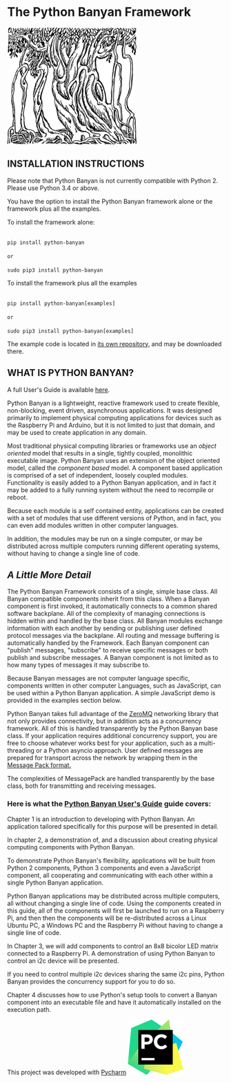 # The Python Banyan Framework

![](https://github.com/MrYsLab/python_banyan/blob/master/images/BanyanTree.png)

## INSTALLATION INSTRUCTIONS
Please note that Python Banyan is not currently compatible with Python 2. Please use Python 3.4 or above.

You have the option to install the Python Banyan framework alone or the framework plus all the examples.

To install the framework alone:


```

pip install python-banyan

or

sudo pip3 install python-banyan

```

To install the framework plus all the examples


```

pip install python-banyan[examples]

or

sudo pip3 install python-banyan[examples]

```

The example code is located in [its own repository](https://github.com/MrYsLab/python_banyan_examples),
 and may be downloaded there.

## WHAT IS PYTHON BANYAN?
A full User's Guide is available [here](https://MrYsLab.github.io/python_banyan/).

Python Banyan is a lightweight, reactive framework used to create flexible, non-blocking, event 
driven, 
asynchronous applications. It was designed primarily to implement physical computing applications for devices such as
 the Raspberry Pi and Arduino, 
but it is 
not limited to just that domain, and may be used to create application in any domain.

Most traditional physical computing libraries or frameworks use an *object oriented* model that results in a single, 
tightly coupled, monolithic executable image. Python Banyan uses an extension of the object oriented model, called 
the *component based* model. A component based application is comprised of a set of independent, loosely 
coupled 
modules. Functionality is easily added to a Python Banyan application, and in fact it may be added to a fully running
 system without the need to recompile or reboot.
 
 Because each module is a self contained entity, applications can be created with a set of modules that use 
 different 
 versions of Python, and in fact, you can even add modules written in other computer languages.
 
 In addition, the modules may be run on a single computer, or may be distributed across multiple computers running 
 different operating systems, without having to change a single line of code.

## *A Little More Detail*
The Python Banyan Framework consists of a single, simple base class. All Banyan compatible components inherit from 
this class. When a Banyan component is first invoked, it automatically connects to a common shared software backplane. 
All 
of the complexity of managing connections is hidden within and handled by the base class. All Banyan modules
exchange information with each another by sending or publishing user defined protocol messages via the backplane. All
 routing and message buffering is automatically handled by the Framework. Each 
Banyan 
component can
 "publish" messages, "subscribe" to receive specific messages or both publish and subscribe messages. A Banyan 
 component is not limited as to how many types of messages it may subscribe to.

 
 Because Banyan messages are not computer language specific, components written in other computer Languages, such as 
 JavaScript, can be used within a Python Banyan application. A simple JavaScript demo is provided in the 
 examples section below.
 
 Python Banyan takes full advantage of the <a href="http://zeromq.org/" target="_blank">ZeroMQ</a> 
  networking library that not only provides 
 connectivity, but in addition acts as a concurrency framework. All of this is handled transparently by the Python 
 Banyan base class. If your application requires additional concurrency support, you are free to choose whatever 
 works best for your application, such as a multi-threading or a Python asyncio approach. User defined messages are 
 prepared for transport across the network by wrapping them in the 
 <a href="http://msgpack.org/index.html" target="_blank">Message Pack format.</a> 
 
  The complexities of 
 MessagePack are handled transparently by the base class, both for transmitting and receiving messages.
 

### Here is what the [Python Banyan User's Guide](https://MrYsLab.github.io/python_banyan/) guide covers:

Chapter 1 is an introduction to developing with Python Banyan. An application tailored specifically for this purpose 
will be 
presented in detail.

In chapter 2, a demonstration of, and a discussion about creating physical computing components with Python Banyan.

To demonstrate Python Banyan's flexibility, applications will be built from Python 2 components, Python 3 components and even a JavaScript component, all cooperating and communicating with each other within a single Python Banyan application.

Python Banyan applications may be distributed across multiple computers, all without changing a single line of code. Using the components created in this guide, all of the components will first be launched to run on a Raspberry Pi, 
and then then the components will be re-distributed across a Linux Ubuntu PC, a Windows PC and the Raspberry Pi without having to change a single line of code.

In Chapter 3, we will add components to control an 8x8 bicolor LED matrix connected to a Raspberry Pi. A demonstration of using Python Banyan to control an i2c device will be presented.

If you need to control multiple i2c devices sharing the same i2c pins, Python Banyan provides the concurrency support for you to do so.

Chapter 4 discusses how to use Python's setup tools to convert a Banyan component into an executable file and have it 
automatically installed on the execution path.

This project was developed with [Pycharm](https://www.jetbrains.com/pycharm/) ![](https://github.com/MrYsLab/python_banyan/blob/master/images/icon_PyCharm.png)
